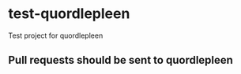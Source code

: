 # test-quordlepleen

Test project for quordlepleen

## Pull requests should be sent to quordlepleen
